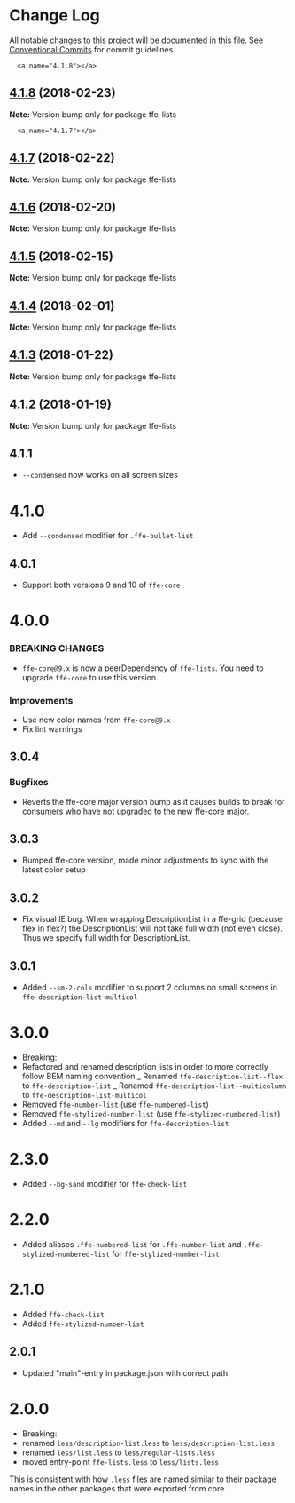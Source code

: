 # Change Log

All notable changes to this project will be documented in this file.
See [Conventional Commits](https://conventionalcommits.org) for commit guidelines.

      <a name="4.1.8"></a>
## [4.1.8](https://github.com/SpareBank1/designsystem/compare/ffe-lists@4.1.7...ffe-lists@4.1.8) (2018-02-23)




**Note:** Version bump only for package ffe-lists

      <a name="4.1.7"></a>
## [4.1.7](https://github.com/SpareBank1/designsystem/compare/ffe-lists@4.1.6...ffe-lists@4.1.7) (2018-02-22)




**Note:** Version bump only for package ffe-lists

  <a name="4.1.6"></a>
## [4.1.6](https://github.com/SpareBank1/designsystem/compare/ffe-lists@4.1.5...ffe-lists@4.1.6) (2018-02-20)




**Note:** Version bump only for package ffe-lists

<a name="4.1.5"></a>
## [4.1.5](https://github.com/SpareBank1/designsystem/compare/ffe-lists@4.1.4...ffe-lists@4.1.5) (2018-02-15)




**Note:** Version bump only for package ffe-lists

<a name="4.1.4"></a>
## [4.1.4](https://github.com/SpareBank1/designsystem/compare/ffe-lists@4.1.3...ffe-lists@4.1.4) (2018-02-01)




**Note:** Version bump only for package ffe-lists

<a name="4.1.3"></a>
## [4.1.3](https://github.com/SpareBank1/designsystem/compare/ffe-lists@4.1.2...ffe-lists@4.1.3) (2018-01-22)




**Note:** Version bump only for package ffe-lists

<a name="4.1.2"></a>

## 4.1.2 (2018-01-19)

**Note:** Version bump only for package ffe-lists

## 4.1.1

* `--condensed` now works on all screen sizes

# 4.1.0

* Add `--condensed` modifier for `.ffe-bullet-list`

## 4.0.1

* Support both versions 9 and 10 of `ffe-core`

# 4.0.0

### BREAKING CHANGES

* `ffe-core@9.x` is now a peerDependency of `ffe-lists`. You need to upgrade `ffe-core` to use this version.

### Improvements

* Use new color names from `ffe-core@9.x`
* Fix lint warnings

## 3.0.4

### Bugfixes

* Reverts the ffe-core major version bump as it causes builds to break for consumers who have not upgraded
to the new ffe-core major.

## 3.0.3

* Bumped ffe-core version, made minor adjustments to sync with the latest color setup

## 3.0.2

* Fix visual IE bug. When wrapping DescriptionList in a ffe-grid (because flex in flex?) the DescriptionList will not take full width (not even close). Thus we specify full width for DescriptionList.

## 3.0.1

* Added `--sm-2-cols` modifier to support 2 columns on small screens in `ffe-description-list-multicol`

# 3.0.0

* Breaking:
* Refactored and renamed description lists in order to more correctly follow BEM naming convention
_ Renamed `ffe-description-list--flex` to `ffe-description-list`
_ Renamed `ffe-description-list--multicolumn` to `ffe-description-list-multicol`
* Removed `ffe-number-list` (use `ffe-numbered-list`)
* Removed `ffe-stylized-number-list` (use `ffe-stylized-numbered-list`)
* Added `--md` and `--lg` modifiers for `ffe-description-list`

# 2.3.0

* Added `--bg-sand` modifier for `ffe-check-list`

# 2.2.0

* Added aliases `.ffe-numbered-list` for `.ffe-number-list` and `.ffe-stylized-numbered-list` for `ffe-stylized-number-list`

# 2.1.0

* Added `ffe-check-list`
* Added `ffe-stylized-number-list`

## 2.0.1

* Updated "main"-entry in package.json with correct path

# 2.0.0

* Breaking:
* renamed `less/description-list.less` to `less/description-list.less`
* renamed `less/list.less` to `less/regular-lists.less`
* moved entry-point `ffe-lists.less` to `less/lists.less`

This is consistent with how `.less` files are named similar to their package names in the other packages that were exported from core.
